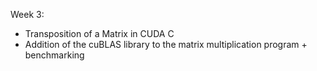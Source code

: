 Week 3:
  - Transposition of a Matrix in CUDA C
  - Addition of the cuBLAS library to the matrix multiplication program + benchmarking
